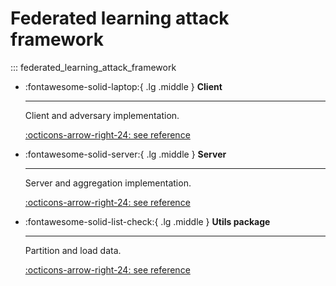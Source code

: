 # Federated learning attack framework

::: federated_learning_attack_framework

<div class="grid cards" markdown>

-   :fontawesome-solid-laptop:{ .lg .middle } __Client__

    ---

    Client and adversary implementation. 

    [:octicons-arrow-right-24: see reference](./client.md)

-   :fontawesome-solid-server:{ .lg .middle } __Server__

    ---

    Server and aggregation implementation. 

    [:octicons-arrow-right-24: see reference](./server.md)

-   :fontawesome-solid-list-check:{ .lg .middle } __Utils package__

    ---

    Partition and load data. 

    [:octicons-arrow-right-24: see reference](./utils/index.md)


</div>
